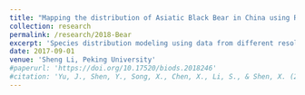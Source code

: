 ```yaml
---
title: "Mapping the distribution of Asiatic Black Bear in China using Random Forest and Map Fusion Technique"
collection: research
permalink: /research/2018-Bear
excerpt: 'Species distribution modeling using data from different resolution'
date: 2017-09-01
venue: 'Sheng Li, Peking University'
#paperurl: 'https://doi.org/10.17520/biods.2018246'
#citation: 'Yu, J., Shen, Y., Song, X., Chen, X., Li, S., & Shen, X. (2019). Evaluating the effectiveness of functional zones for black muntjac (Muntiacus crinifrons) protection in qianjiangyuan national park pilot site. Biodiversity Science, 27(1).'
---
```

